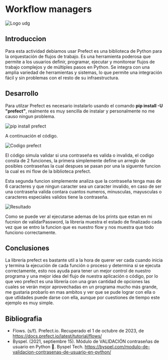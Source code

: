 # Workflow managers

![Logo udg](https://github.com/Hecgarx2/computacion-tolerante-fallas/assets/71054677/c1b27714-2609-4dac-bf7c-d089a5a2fd6a)

## Introduccion

Para esta actividad debiamos usar Prefect es una biblioteca de Python para la orquestación de flujos de trabajo. Es una herramienta poderosa que permite a los usuarios definir, programar, ejecutar y monitorear flujos de trabajo complejos y de múltiples pasos en Python. Se integra con una amplia variedad de herramientas y sistemas, lo que permite una integración fácil y sin problemas con el resto de su infraestructura.

## Desarrollo

Para utilzar Prefect es necesario instalarlo usando el comando **pip install -U "prefect"**, realmente es muy sencilla de instalar y personalmente no me causo ningun problema.

![pip install prefect](https://github.com/Hecgarx2/computacion-tolerante-fallas/assets/71054677/8f516894-a123-4a9e-90e9-9ac67159605c)

A continuación el código.

![Codigo prefect](https://github.com/Hecgarx2/computacion-tolerante-fallas/assets/71054677/146da24c-3116-4985-8e23-bd5d346f6dd3)

El código simula validar si una contraseña es valida o invalida, el codigo consta de 2 funciones, la primera simplemente define un arreglo de posibles contraseñas la cual despues se pasan por una la siguente funcion la cual es mi flow de la biblioteca prefect.

Esta segunda funcion simplemente analiza que la contraseña tenga mas de 6 caracteres y que ningun caracter sea un caracter invalido, en caso de ser una contraseña valida contara cuantos numeros, minusculas, mayusculas o caracteres especiales validos tiene la contraseña.

![Resultado](https://github.com/Hecgarx2/computacion-tolerante-fallas/assets/71054677/70011066-b551-4331-b2b0-4e975181e453)

Como se puede ver al ejecutarse ademas de los prints que estan en mi fucnion de validarPassword, la libreria muestra el estado de finalizado cada vez que se entro la funcion que es nuestro flow y nos muestra que todo funciono correctamente.

## Conclusiones

La librería prefect es bastante util a la hora de querer ver cada cuando inicia y termina la ejecución de cada función o proceso y determina si se ejecuta correctamente, esto nos ayuda para tener un mejor control de nuestro programa y una mejor idea del flujo de nuestra aplicación o código, por lo que veo prefect es una librería con una gran cantidad de opciones las cuales se verán mejor aprovechadas en un programa mucho más grande, me gustaria probarlo en mas ambitos y ver que se pude lograr con ella o que utlidades puede darse con ella, aunque por cuestiones de tiempo este ejemplo es muy simple.

## Bibliografia

* Flows. (s/f). Prefect.io. Recuperado el 1 de octubre de 2023, de https://docs.prefect.io/latest/tutorial/flows/
* Byspel. (2021, septiembre 15). Módulo de VALIDACIÓN contraseñas de usuario en Python 🐍. Byspel Tech. https://byspel.com/modulo-de-validacion-contrasenas-de-usuario-en-python/
